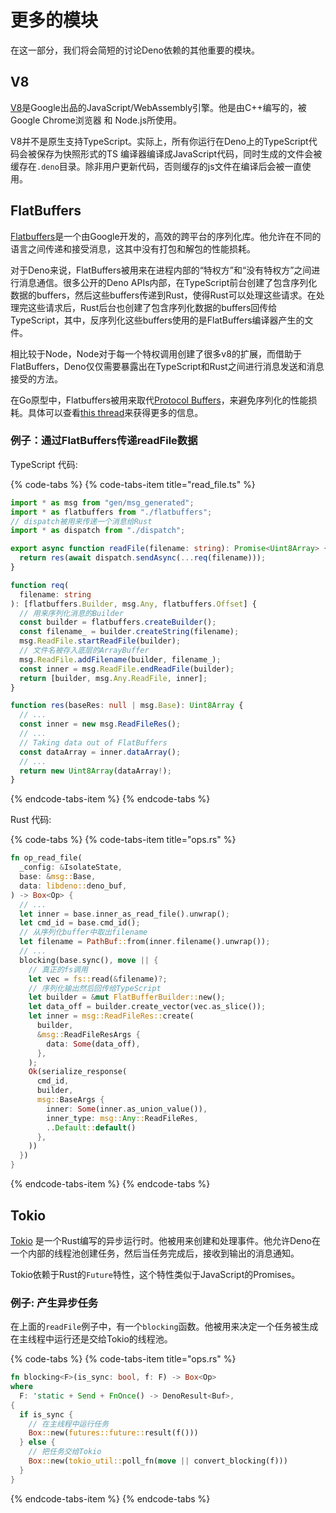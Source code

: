 # 更多的模块

在这一部分，我们将会简短的讨论Deno依赖的其他重要的模块。

## V8

[V8](https://v8.dev/)是Google出品的JavaScript/WebAssembly引擎。他是由C++编写的，被Google Chrome浏览器 和 Node.js所使用。

V8并不是原生支持TypeScript。实际上，所有你运行在Deno上的TypeScript代码会被保存为快照形式的TS 编译器编译成JavaScript代码，同时生成的文件会被缓存在`.deno`目录。除非用户更新代码，否则缓存的js文件在编译后会被一直使用。

## FlatBuffers

[Flatbuffers](https://google.github.io/flatbuffers/)是一个由Google开发的，高效的跨平台的序列化库。他允许在不同的语言之间传递和接受消息，这其中没有打包和解包的性能损耗。

对于Deno来说，FlatBuffers被用来在进程内部的“特权方”和“没有特权方”之间进行消息通信。很多公开的Deno APIs内部，在TypeScript前台创建了包含序列化数据的buffers，然后这些buffers传递到Rust，使得Rust可以处理这些请求。在处理完这些请求后，Rust后台也创建了包含序列化数据的buffers回传给TypeScript，其中，反序列化这些buffers使用的是FlatBuffers编译器产生的文件。

相比较于Node，Node对于每一个特权调用创建了很多v8的扩展，而借助于FlatBuffers，Deno仅仅需要暴露出在TypeScript和Rust之间进行消息发送和消息接受的方法。

在Go原型中，Flatbuffers被用来取代[Protocol Buffers](https://developers.google.com/protocol-buffers/)，来避免序列化的性能损耗。具体可以查看[this thread](https://github.com/denoland/deno/issues/269)来获得更多的信息。

### 例子：通过FlatBuffers传递readFile数据

TypeScript 代码:

{% code-tabs %}
{% code-tabs-item title="read\_file.ts" %}
```typescript
import * as msg from "gen/msg_generated";
import * as flatbuffers from "./flatbuffers";
// dispatch被用来传递一个消息给Rust
import * as dispatch from "./dispatch";

export async function readFile(filename: string): Promise<Uint8Array> {
  return res(await dispatch.sendAsync(...req(filename)));
}

function req(
  filename: string
): [flatbuffers.Builder, msg.Any, flatbuffers.Offset] {
  // 用来序列化消息的Builder
  const builder = flatbuffers.createBuilder();
  const filename_ = builder.createString(filename);
  msg.ReadFile.startReadFile(builder);
  // 文件名被存入底层的ArrayBuffer
  msg.ReadFile.addFilename(builder, filename_);
  const inner = msg.ReadFile.endReadFile(builder);
  return [builder, msg.Any.ReadFile, inner];
}

function res(baseRes: null | msg.Base): Uint8Array {
  // ...
  const inner = new msg.ReadFileRes();
  // ...
  // Taking data out of FlatBuffers
  const dataArray = inner.dataArray();
  // ...
  return new Uint8Array(dataArray!);
}
```
{% endcode-tabs-item %}
{% endcode-tabs %}

Rust 代码:

{% code-tabs %}
{% code-tabs-item title="ops.rs" %}
```rust
fn op_read_file(
  _config: &IsolateState,
  base: &msg::Base,
  data: libdeno::deno_buf,
) -> Box<Op> {
  // ...
  let inner = base.inner_as_read_file().unwrap();
  let cmd_id = base.cmd_id();
  // 从序列化buffer中取出filename
  let filename = PathBuf::from(inner.filename().unwrap());
  // ...
  blocking(base.sync(), move || {
    // 真正的fs调用
    let vec = fs::read(&filename)?;
    // 序列化输出然后回传给TypeScript
    let builder = &mut FlatBufferBuilder::new();
    let data_off = builder.create_vector(vec.as_slice());
    let inner = msg::ReadFileRes::create(
      builder,
      &msg::ReadFileResArgs {
        data: Some(data_off),
      },
    );
    Ok(serialize_response(
      cmd_id,
      builder,
      msg::BaseArgs {
        inner: Some(inner.as_union_value()),
        inner_type: msg::Any::ReadFileRes,
        ..Default::default()
      },
    ))
  })
}
```
{% endcode-tabs-item %}
{% endcode-tabs %}

## Tokio

[Tokio](https://tokio.rs/) 是一个Rust编写的异步运行时。他被用来创建和处理事件。他允许Deno在一个内部的线程池创建任务，然后当任务完成后，接收到输出的消息通知。

Tokio依赖于Rust的`Future`特性，这个特性类似于JavaScript的Promises。

### 例子: 产生异步任务

在上面的`readFile`例子中，有一个`blocking`函数。他被用来决定一个任务被生成在主线程中运行还是交给Tokio的线程池。

{% code-tabs %}
{% code-tabs-item title="ops.rs" %}
```rust
fn blocking<F>(is_sync: bool, f: F) -> Box<Op>
where
  F: 'static + Send + FnOnce() -> DenoResult<Buf>,
{
  if is_sync {
    // 在主线程中运行任务
    Box::new(futures::future::result(f()))
  } else {
    // 把任务交给Tokio
    Box::new(tokio_util::poll_fn(move || convert_blocking(f)))
  }
}
```
{% endcode-tabs-item %}
{% endcode-tabs %}




